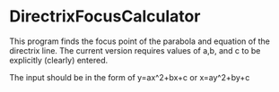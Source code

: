 # DirectrixFocusCalculator
This program finds the focus point of the parabola and equation of the directrix line.
The current version requires values of a,b, and c to be explicitly (clearly) entered.

The input should be in the form of y=ax^2+bx+c or x=ay^2+by+c
